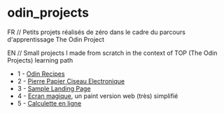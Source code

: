 # odin_projects

FR // Petits projets réalisés de zéro dans le cadre du parcours d'apprentissage The Odin Project 

EN // Small projects I made from scratch in the context of TOP (The Odin Projects) learning path


- 1 - [Odin Recipes](https://poudlardo.github.io/odin_projects/odin-recipes-page/)
- 2 - [Pierre Papier Ciseau Electronique](https://poudlardo.github.io/odin_projects/rock_paper_scissors/ropasci.html)
- 3 - [Sample Landing Page](https://poudlardo.github.io/odin_projects/sample-landing-page/index.html)
- 4 - [Ecran magique](https://poudlardo.github.io/odin_projects/ecran_magique_web/web_ecran.html), un paint version web (très) simplifié
- 5 - [Calculette en ligne](https://poudlardo.github.io/odin_projects/Calculette/index.html)

